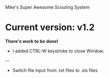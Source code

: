 Mike's Super Awesome Scouting System

Current version: v1.2
========

**There's work to be done!**

+ I added CTRL-W keystroke to close Window.

--

+ Switch file input from .txt files to .xls files
